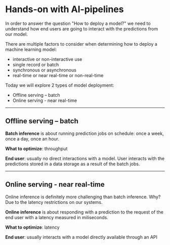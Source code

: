 # Hands-on with AI-pipelines

In order to answer the question "How to deploy a model?" we need to understand how end users are going to interact with the predictions from our model.

There are multiple factors to consider when determining how to deploy a machine learning model:
- interactive or non-interactive use
- single record or batch
- synchronous or asynchronous
- real-time or near real-time or non-real-time

Today we will explore 2 types of model deployment:
- Offline serving – batch
- Online serving - near real-time

------
## Offline serving – batch

**Batch inference** is about running prediction jobs on schedule: once a week, once a day, once an hour.

**What to optimize**: throughput

**End user**: usually no direct interactions with a model. User interacts with the predictions stored in a data storage as a result of the batch jobs.

-------

## Online serving - near real-time

Online inference is definitely more challenging than batch inference. Why? Due to the latency restrictions on our systems.

**Online inference** is about responding with a prediction to the request of the end user with a latency measured in miliseconds.

**What to optimize**: latency

**End user**: usually interacts with a model directly available through an API
